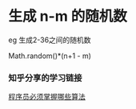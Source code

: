 # 生成 n-m 的随机数


eg 生成2-36之间的随机数

 Math.random()*(n+1 - m)



### 知乎分享的学习链接

[程序员必须掌握哪些算法](https://www.zhihu.com/question/23148377)
